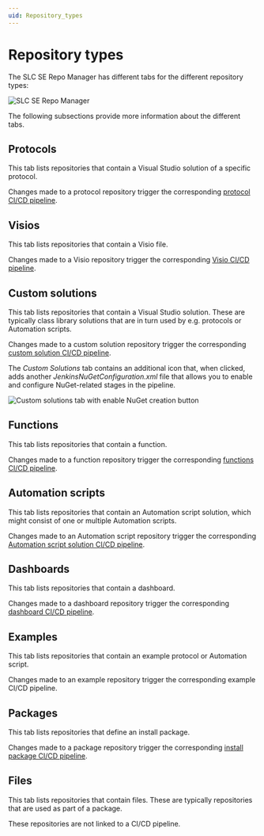 ```yaml
---
uid: Repository_types
---
```


# Repository types

The SLC SE Repo Manager has different tabs for the different repository types:

![SLC SE Repo Manager](~/develop/images/repoManagerRepoTypes.png)

The following subsections provide more information about the different tabs.

## Protocols

This tab lists repositories that contain a Visual Studio solution of a specific protocol.

Changes made to a protocol repository trigger the corresponding [protocol CI/CD pipeline](xref:Pipeline_stages_for_protocols).

## Visios

This tab lists repositories that contain a Visio file.

Changes made to a Visio repository trigger the corresponding [Visio CI/CD pipeline](xref:Pipeline_stages_for_visual_overviews).

## Custom solutions

This tab lists repositories that contain a Visual Studio solution. These are typically class library solutions that are in turn used by e.g. protocols or Automation scripts.

Changes made to a custom solution repository trigger the corresponding [custom solution CI/CD pipeline](xref:Pipeline_stages_for_custom_solutions).

The *Custom Solutions* tab contains an additional icon that, when clicked, adds another *JenkinsNuGetConfiguration.xml* file that allows you to enable and configure NuGet-related stages in the pipeline.

![Custom solutions tab with enable NuGet creation button](~/develop/images/repoManagerCustomSolutionsTab.png)

## Functions

This tab lists repositories that contain a function.

Changes made to a function repository trigger the corresponding [functions CI/CD pipeline](xref:Pipeline_stages_for_functions).

## Automation scripts

This tab lists repositories that contain an Automation script solution, which might consist of one or multiple Automation scripts.

Changes made to an Automation script repository trigger the corresponding [Automation script solution CI/CD pipeline](xref:Pipeline_stages_for_Automation_scripts).

## Dashboards

This tab lists repositories that contain a dashboard.

Changes made to a dashboard repository trigger the corresponding [dashboard CI/CD pipeline](xref:Pipeline_stages_for_dashboards).

## Examples

This tab lists repositories that contain an example protocol or Automation script.

Changes made to an example repository trigger the corresponding example CI/CD pipeline.

## Packages

This tab lists repositories that define an install package.

Changes made to a package repository trigger the corresponding [install package CI/CD pipeline](xref:Pipeline_stages_for_install_packages).

## Files

This tab lists repositories that contain files. These are typically repositories that are used as part of a package.

These repositories are not linked to a CI/CD pipeline.
